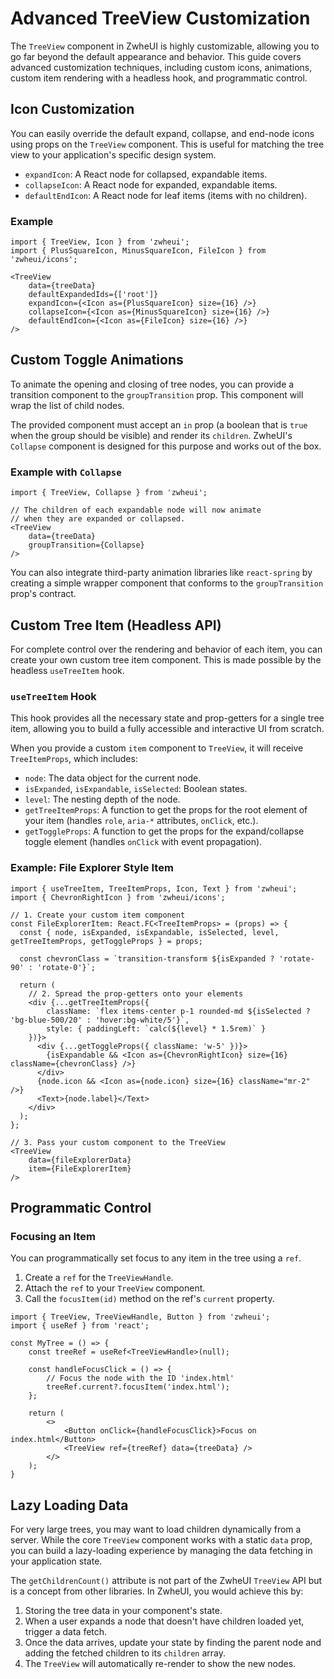 # Advanced TreeView Customization

The `TreeView` component in ZwheUI is highly customizable, allowing you to go far beyond the default appearance and behavior. This guide covers advanced customization techniques, including custom icons, animations, custom item rendering with a headless hook, and programmatic control.

## Icon Customization

You can easily override the default expand, collapse, and end-node icons using props on the `TreeView` component. This is useful for matching the tree view to your application's specific design system.

-   `expandIcon`: A React node for collapsed, expandable items.
-   `collapseIcon`: A React node for expanded, expandable items.
-   `defaultEndIcon`: A React node for leaf items (items with no children).

### Example

```tsx
import { TreeView, Icon } from 'zwheui';
import { PlusSquareIcon, MinusSquareIcon, FileIcon } from 'zwheui/icons';

<TreeView
    data={treeData}
    defaultExpandedIds={['root']}
    expandIcon={<Icon as={PlusSquareIcon} size={16} />}
    collapseIcon={<Icon as={MinusSquareIcon} size={16} />}
    defaultEndIcon={<Icon as={FileIcon} size={16} />}
/>
```

## Custom Toggle Animations

To animate the opening and closing of tree nodes, you can provide a transition component to the `groupTransition` prop. This component will wrap the list of child nodes.

The provided component must accept an `in` prop (a boolean that is `true` when the group should be visible) and render its `children`. ZwheUI's `Collapse` component is designed for this purpose and works out of the box.

### Example with `Collapse`

```tsx
import { TreeView, Collapse } from 'zwheui';

// The children of each expandable node will now animate
// when they are expanded or collapsed.
<TreeView 
    data={treeData} 
    groupTransition={Collapse} 
/>
```

You can also integrate third-party animation libraries like `react-spring` by creating a simple wrapper component that conforms to the `groupTransition` prop's contract.

## Custom Tree Item (Headless API)

For complete control over the rendering and behavior of each item, you can create your own custom tree item component. This is made possible by the headless `useTreeItem` hook.

### `useTreeItem` Hook

This hook provides all the necessary state and prop-getters for a single tree item, allowing you to build a fully accessible and interactive UI from scratch.

When you provide a custom `item` component to `TreeView`, it will receive `TreeItemProps`, which includes:
-   `node`: The data object for the current node.
-   `isExpanded`, `isExpandable`, `isSelected`: Boolean states.
-   `level`: The nesting depth of the node.
-   `getTreeItemProps`: A function to get the props for the root element of your item (handles `role`, `aria-*` attributes, `onClick`, etc.).
-   `getToggleProps`: A function to get the props for the expand/collapse toggle element (handles `onClick` with event propagation).

### Example: File Explorer Style Item

```tsx
import { useTreeItem, TreeItemProps, Icon, Text } from 'zwheui';
import { ChevronRightIcon } from 'zwheui/icons';

// 1. Create your custom item component
const FileExplorerItem: React.FC<TreeItemProps> = (props) => {
  const { node, isExpanded, isExpandable, isSelected, level, getTreeItemProps, getToggleProps } = props;
  
  const chevronClass = `transition-transform ${isExpanded ? 'rotate-90' : 'rotate-0'}`;

  return (
    // 2. Spread the prop-getters onto your elements
    <div {...getTreeItemProps({ 
        className: `flex items-center p-1 rounded-md ${isSelected ? 'bg-blue-500/20' : 'hover:bg-white/5'}`,
        style: { paddingLeft: `calc(${level} * 1.5rem)` }
    })}>
      <div {...getToggleProps({ className: 'w-5' })}>
        {isExpandable && <Icon as={ChevronRightIcon} size={16} className={chevronClass} />}
      </div>
      {node.icon && <Icon as={node.icon} size={16} className="mr-2" />}
      <Text>{node.label}</Text>
    </div>
  );
};

// 3. Pass your custom component to the TreeView
<TreeView 
    data={fileExplorerData} 
    item={FileExplorerItem} 
/>
```

## Programmatic Control

### Focusing an Item

You can programmatically set focus to any item in the tree using a `ref`.

1.  Create a `ref` for the `TreeViewHandle`.
2.  Attach the `ref` to your `TreeView` component.
3.  Call the `focusItem(id)` method on the ref's `current` property.

```tsx
import { TreeView, TreeViewHandle, Button } from 'zwheui';
import { useRef } from 'react';

const MyTree = () => {
    const treeRef = useRef<TreeViewHandle>(null);

    const handleFocusClick = () => {
        // Focus the node with the ID 'index.html'
        treeRef.current?.focusItem('index.html');
    };

    return (
        <>
            <Button onClick={handleFocusClick}>Focus on index.html</Button>
            <TreeView ref={treeRef} data={treeData} />
        </>
    );
}
```

## Lazy Loading Data

For very large trees, you may want to load children dynamically from a server. While the core `TreeView` component works with a static `data` prop, you can build a lazy-loading experience by managing the data fetching in your application state.

The `getChildrenCount()` attribute is not part of the ZwheUI `TreeView` API but is a concept from other libraries. In ZwheUI, you would achieve this by:

1.  Storing the tree data in your component's state.
2.  When a user expands a node that doesn't have children loaded yet, trigger a data fetch.
3.  Once the data arrives, update your state by finding the parent node and adding the fetched children to its `children` array.
4.  The `TreeView` will automatically re-render to show the new nodes.
